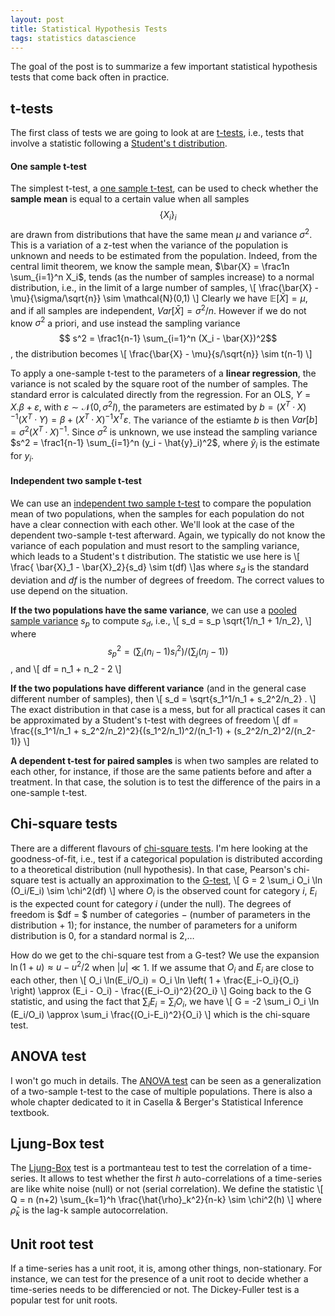 ```yaml
---
layout: post
title: Statistical Hypothesis Tests
tags: statistics datascience
---
```


The goal of the post is to summarize a few important statistical hypothesis tests that come
back often in practice.

## t-tests
The first class of tests we are going to look at are
[t-tests](https://en.wikipedia.org/wiki/Student%27s_t-test), i.e., tests that
involve a statistic following a [Student's t
distribution](https://en.wikipedia.org/wiki/Student%27s_t-distribution).

#### One sample t-test
The simplest t-test, a [one sample
t-test](https://en.wikipedia.org/wiki/Student%27s_t-test#One-sample_t-test),
can be used to check whether the **sample mean** is equal to a certain value
when all samples
$$\{ X_i \}_i$$ 
are drawn from distributions that have
the same mean $\mu$ and variance $\sigma^2$.  This is a variation of a z-test when the
variance of the population is unknown and needs to be estimated from the
population. Indeed, from the central limit theorem, we know the sample mean,
$\bar{X} = \frac1n \sum_{i=1}^n X_i$, tends (as the number of samples increase)
to a normal distribution, i.e., in the limit of a large number of samples,
\\[ \frac{\bar{X} - \mu}{\sigma/\sqrt{n}} \sim \mathcal{N}(0,1) \\]
Clearly we have $\mathbb{E}[\bar{X}] = \mu$, and if all samples are independent,
$Var[\bar{X}] = \sigma^2/n$.
However if we do not know $\sigma^2$ a priori, and use instead the sampling
variance 
$$ s^2 = \frac1{n-1} \sum_{i=1}^n (X_i - \bar{X})^2$$, the distribution becomes
\\[ \frac{\bar{X} - \mu}{s/\sqrt{n}} \sim t(n-1) \\]

To apply a one-sample t-test to the parameters of a **linear regression**, the
variance is not scaled by the square root of the number of samples. 
The standard error is calculated directly from the regression.
For an OLS, $Y = X.\beta +
\varepsilon$, with $\varepsilon \sim \mathcal{N}(0, \sigma^2 I)$, the parameters
are estimated by $b = (X^T \cdotp X)^{-1} (X^T \cdotp Y) = \beta + (X^T \cdotp
X)^{-1} X^T \varepsilon$. The variance of the estiamte $b$ is then $Var[b] =
\sigma^2 (X^T \cdotp X)^{-1}$. Since $\sigma^2$ is unknown, we use instead the
sampling variance $s^2 = \frac1{n-1} \sum_{i=1}^n (y_i - \hat{y}_i)^2$, where
$\hat{y}_i$ is the estimate for $y_i$.

#### Independent two sample t-test
We can use an [independent two sample
t-test](https://en.wikipedia.org/wiki/Student%27s_t-test#Independent_two-sample_t-test)
to compare the population mean of two populations, when the samples for each
population do not have a clear connection with each other. We'll look at the
case of the dependent two-sample t-test afterward.
Again, we typically do not
know the variance of each population and must resort to the sampling variance,
which leads to a Student's t distribution. The statistic we use here is
\\[ \frac{ \bar{X}_1 - \bar{X}_2}{s_d} \sim t(df) \\]as 
where $s_d$ is the standard deviation and $df$ is the number of degrees of
freedom. The correct values to use depend on the situation.

**If the two populations have the same variance**, we can use a [pooled sample
variance](https://en.wikipedia.org/wiki/Pooled_variance) $s_p$ to compute $s_d$, i.e., 
\\[ s_d = s_p \sqrt{1/n_1 + 1/n_2}, \\] 
where $$s_p^2 = (\sum_i (n_i-1) s_i^2) / (\sum_j (n_j-1))$$, and 
\\[ df = n_1 + n_2 - 2 \\]

**If the two populations have different variance** (and in the general case
different number of samples), then
\\[ s_d = \sqrt{s_1^1/n_1 + s_2^2/n_2} . \\]
The exact distribution in that case is a mess, but for all practical cases it
can be approximated by a Student's t-test with degrees of freedom
\\[ df = \frac{(s_1^1/n_1 + s_2^2/n_2)^2}{(s_1^2/n_1)^2/(n_1-1) +
(s_2^2/n_2)^2/(n_2-1)} \\]


**A dependent t-test for paired samples** is when two samples are related to
each other, for instance, if those are the same patients before and after a
treatment. In that case, the solution is to test the difference of the pairs in
a one-sample t-test.


## Chi-square tests

There are a different flavours of [chi-square
tests](https://en.wikipedia.org/wiki/Pearson%27s_chi-squared_test).
I'm here looking at the goodness-of-fit, i.e., test if a categorical population
is distributed according to a theoretical distribution (null hypothesis). In
that case, Pearson's chi-square test is actually an approximation to the
[G-test](https://en.wikipedia.org/wiki/G-test),
\\[ G = 2 \sum_i O_i \ln (O_i/E_i) \sim \chi^2(df) \\]
where $O_i$ is the observed count for category $i$, $E_i$ is the expected count
for category $i$ (under the null). The degrees of freedom is $df = $ number of
categories $-$ (number of parameters in the distribution + 1); for instance, the
number of parameters for a uniform distribution is 0, for a standard normal is
2,$\dots$

How do we get to the chi-square test from a G-test? 
We use the expansion $\ln(1+u) \approx u - u^2/2$ when $|u|\ll 1$.
If we assume that $O_i$ and
$E_i$ are close to each other, then 
\\[ O_i \ln(E_i/O_i) = O_i \ln \left( 1 + \frac{E_i-O_i}{O_i} \right)
\approx (E_i - O_i) - \frac{(E_i-O_i)^2}{2O_i} \\]
Going back to the G statistic, and using the fact that $\sum_i E_i = \sum_i
O_i$, we have
\\[ G = -2 \sum_i O_i \ln (E_i/O_i) 
\approx \sum_i \frac{(O_i-E_i)^2}{O_i} \\]
which is the chi-square test.


## ANOVA test

I won't go much in details. The [ANOVA
test](https://en.wikipedia.org/wiki/Analysis_of_variance) can be seen as a
generalization of a two-sample t-test to the case of multiple populations.
There is also a whole chapter dedicated to it in Casella & Berger's Statistical
Inference textbook.


## Ljung-Box test

The [Ljung-Box](https://otexts.org/fpp2/residuals.html) test is a portmanteau
test to test the correlation of a time-series. It allows to test whether
the first $h$ auto-correlations of a time-series are like white noise (null) or
not (serial correlation). We define the statistic
\\[ Q = n (n+2) \sum_{k=1}^h \frac{\hat{\rho}_k^2}{n-k} \sim \chi^2(h) \\]
where $\hat{\rho}_k$ is the lag-k sample autocorrelation.


## Unit root test

If a time-series has a unit root, it is, among other things, non-stationary.
For instance, we can test for the presence of a unit root to decide whether a time-series
needs to be differencied or not.
The Dickey-Fuller test is a popular test for unit roots.
